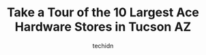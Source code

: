 ---
layout: ampstory
image: https://i0.wp.com/www.depkes.org/wp-content/uploads/2023/06/ace-hardware-0-in-tucson-az-1685966485.jpeg?resize=640,853
author: techidn
featured: false
description: Discover the impressive array of Ace Hardware options in Tucson AZ, where you can find 10 of the largest Ace Hardware establishments in the area. From renowned classics to hidden gems, Tucso
title: Take a Tour of the 10 Largest Ace Hardware Stores in Tucson AZ
cover:
   title: Take a Tour of the 10 Largest Ace Hardware Stores in Tucson AZ
   subtitle: Rickpate
   background: https://www.depkes.org/wp-content/uploads/2023/06/ace-hardware-0-in-tucson-az-1685966485.jpeg

pages: 
 - layout: thirds
   top: <h1>#1 Ace Hardware</h1>
   bottom: "<p>This is one of my two favorite Ace stores. I do have one problem. When I enter the doors, I lose all track of time. This trip I picked of some stain and polyurethane for </p>"
   background: https://www.depkes.org/wp-content/uploads/2023/06/ace-hardware-1-in-tucson-az-1685966486.jpeg
   backgroundblur: true
 - layout: thirds
   top: <h1>#2 Ace Hardware</h1>
   bottom: "<p>2185 E Irvington Rd, Tucson, AZ 85714, United States</p>"
   background: https://www.depkes.org/wp-content/uploads/2023/06/ace-hardware-2-in-tucson-az-1685966486.jpeg
   cta:
      link: https://www.depkes.org/blog/take-a-tour-of-the-10-largest-ace-hardware-stores-in-tucson-az/
      text: Take a Tour of the 10 Largest Ace Hardware Stores in Tucson AZ
 - layout: thirds
   top: <h1>#3 Ace Hardware</h1>
   bottom: "<p>9581 E Golf Links Rd, Tucson, AZ 85730, United States</p>"
   background: https://www.depkes.org/wp-content/uploads/2023/06/ace-hardware-3-in-tucson-az-1685966487.jpeg
   cta:
      link: https://www.depkes.org/blog/take-a-tour-of-the-10-largest-ace-hardware-stores-in-tucson-az/
      text: Take a Tour of the 10 Largest Ace Hardware Stores in Tucson AZ
 - layout: thirds
   top: <h1>#4 Marks Ace Hardware</h1>
   bottom: "<p>2830 N Campbell Ave, Tucson, AZ 85719, United States</p>"
   background: https://images.unsplash.com/photo-1547366785-564103df7e13?ixlib=rb-4.0.3&ixid=MnwxMjA3fDB8MHxwaG90by1wYWdlfHx8fGVufDB8fHx8&auto=format&fit=crop&w=640&h=853&q=80
   cta:
      link: https://www.depkes.org/blog/take-a-tour-of-the-10-largest-ace-hardware-stores-in-tucson-az/
      text: Take a Tour of the 10 Largest Ace Hardware Stores in Tucson AZ
 - layout: thirds
   top: <h1>#5 Ace Hardware</h1>
   bottom: "<p>5424 E Pima St, Tucson, AZ 85712, United States</p>"
   background: https://images.unsplash.com/photo-1557672172-298e090bd0f1?ixlib=rb-4.0.3&ixid=MnwxMjA3fDB8MHxwaG90by1wYWdlfHx8fGVufDB8fHx8&auto=format&fit=crop&w=640&h=853&q=80
   cta:
      link: https://www.depkes.org/blog/take-a-tour-of-the-10-largest-ace-hardware-stores-in-tucson-az/
      text: Take a Tour of the 10 Largest Ace Hardware Stores in Tucson AZ
 - layout: thirds
   top: <h1>#6 Marks Ace Hardware</h1>
   bottom: "<p>605 E Wetmore Rd, Tucson, AZ 85705, United States</p>"
   background: https://images.unsplash.com/photo-1533735380053-eb8d0759b24a?ixlib=rb-4.0.3&ixid=MnwxMjA3fDB8MHxwaG90by1wYWdlfHx8fGVufDB8fHx8&auto=format&fit=crop&w=640&h=853&q=80
   cta:
      link: https://www.depkes.org/blog/take-a-tour-of-the-10-largest-ace-hardware-stores-in-tucson-az/
      text: Take a Tour of the 10 Largest Ace Hardware Stores in Tucson AZ
 - layout: thirds
   top: <h1>#7 Valencia Ace Hardware</h1>
   bottom: "<p>2820 W Valencia Rd, Tucson, AZ 85746, United States</p>"
   background: https://images.unsplash.com/photo-1632260260864-caf7fde5ec36?ixlib=rb-4.0.3&ixid=MnwxMjA3fDB8MHxwaG90by1wYWdlfHx8fGVufDB8fHx8&auto=format&fit=crop&w=640&h=853&q=80
   cta:
      link: https://www.depkes.org/blog/take-a-tour-of-the-10-largest-ace-hardware-stores-in-tucson-az/
      text: Take a Tour of the 10 Largest Ace Hardware Stores in Tucson AZ
 - layout: thirds
   middle: Continue reading...
   background: https://images.unsplash.com/photo-1489648022186-8f49310909a0?ixlib=rb-4.0.3&ixid=MnwxMjA3fDB8MHxwaG90by1wYWdlfHx8fGVufDB8fHx8&auto=format&fit=crop&w=640&h=853&q=80
   cta:
      link: https://www.depkes.org/blog/take-a-tour-of-the-10-largest-ace-hardware-stores-in-tucson-az/
      text: Take a Tour of the 10 Largest Ace Hardware Stores in Tucson AZ
      
---